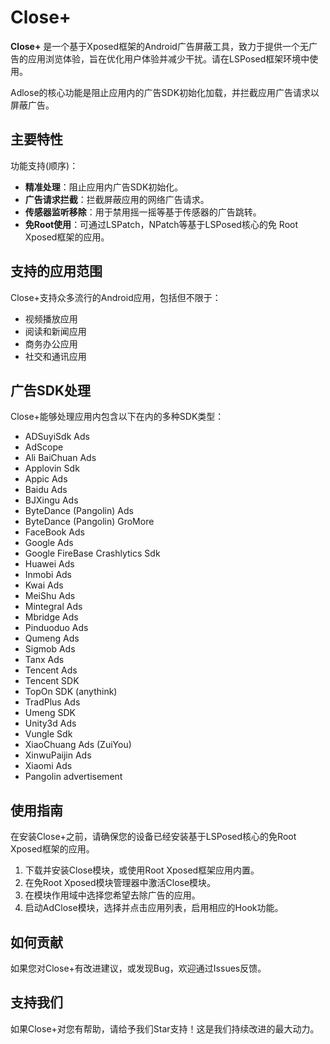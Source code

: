 # Close+

**Close+** 是一个基于Xposed框架的Android广告屏蔽工具，致力于提供一个无广告的应用浏览体验，旨在优化用户体验并减少干扰。请在LSPosed框架环境中使用。

Adlose的核心功能是阻止应用内的广告SDK初始化加载，并拦截应用广告请求以屏蔽广告。


## 主要特性

功能支持(顺序)：

- **精准处理**：阻止应用内广告SDK初始化。
- **广告请求拦截**：拦截屏蔽应用的网络广告请求。
- **传感器监听移除**：用于禁用摇一摇等基于传感器的广告跳转。
- **免Root使用**：可通过LSPatch，NPatch等基于LSPosed核心的免 Root Xposed框架的应用。


## 支持的应用范围

Close+支持众多流行的Android应用，包括但不限于：

- 视频播放应用
- 阅读和新闻应用
- 商务办公应用
- 社交和通讯应用


## 广告SDK处理

Close+能够处理应用内包含以下在内的多种SDK类型：

- ADSuyiSdk Ads
- AdScope
- Ali BaiChuan Ads
- Applovin Sdk
- Appic Ads
- Baidu Ads
- BJXingu Ads
- ByteDance (Pangolin) Ads
- ByteDance (Pangolin) GroMore
- FaceBook Ads
- Google Ads
- Google FireBase Crashlytics Sdk
- Huawei Ads
- Inmobi Ads
- Kwai Ads
- MeiShu Ads
- Mintegral Ads
- Mbridge Ads
- Pinduoduo Ads
- Qumeng Ads
- Sigmob Ads
- Tanx Ads
- Tencent Ads
- Tencent SDK
- TopOn SDK (anythink)
- TradPlus Ads
- Umeng SDK
- Unity3d Ads
- Vungle Sdk
- XiaoChuang Ads (ZuiYou)
- XinwuPaijin Ads
- Xiaomi Ads
- Pangolin advertisement

## 使用指南

在安装Close+之前，请确保您的设备已经安装基于LSPosed核心的免Root Xposed框架的应用。

1. 下载并安装Close模块，或使用Root Xposed框架应用内置。
2. 在免Root Xposed模块管理器中激活Close模块。
3. 在模块作用域中选择您希望去除广告的应用。
4. 启动AdClose模块，选择并点击应用列表，启用相应的Hook功能。


## 如何贡献

如果您对Close+有改进建议，或发现Bug，欢迎通过Issues反馈。


## 支持我们

如果Close+对您有帮助，请给予我们Star支持！这是我们持续改进的最大动力。

